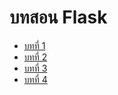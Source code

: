 # บทสอน Flask

- [บทที่ 1](flask1.md)
- [บทที่ 2](flask2.md)
- [บทที่ 3](flask3.md)
- [บทที่ 4](flask4.md)
